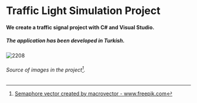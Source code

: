 # Traffic Light Simulation Project

#### We create a traffic signal project with C# and Visual Studio.

##### *The application has been developed in Turkish.*


![2208](https://user-images.githubusercontent.com/58330742/185846802-7bb471a3-ce7f-40b2-a1cf-1a737e495844.PNG)

###### Source of images in the project[^1].

[^1]: <a href="https://www.freepik.com/vectors/semaphore">Semaphore vector created by macrovector - www.freepik.com</a>
 
